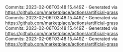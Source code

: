 Commits: 2023-02-06T03:48:15.449Z - Generated via https://github.com/marketplace/actions/artificial-grass
<br>
Commits: 2023-02-06T03:48:15.449Z - Generated via https://github.com/marketplace/actions/artificial-grass
<br>
Commits: 2023-02-06T03:48:15.449Z - Generated via https://github.com/marketplace/actions/artificial-grass
<br>
Commits: 2023-02-06T03:48:15.449Z - Generated via https://github.com/marketplace/actions/artificial-grass
<br>
